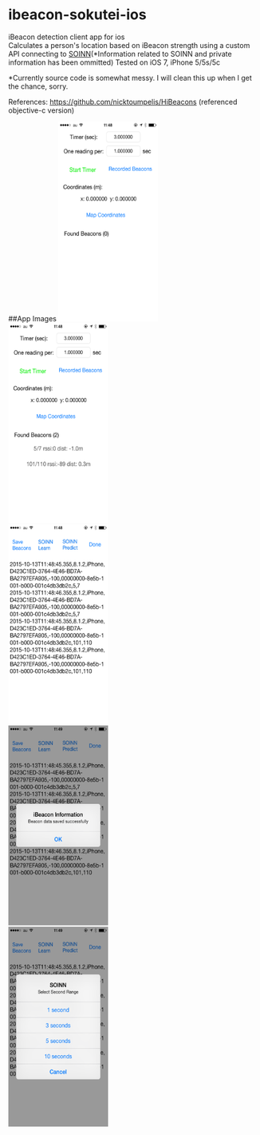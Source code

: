 # ibeacon-sokutei-ios
iBeacon detection client app for ios<br>
Calculates a person's location based on iBeacon strength using a custom API connecting to [SOINN](http://www.haselab.info/soinn-e.html)(*Information related to SOINN and private information has been ommitted)
Tested on iOS 7, iPhone 5/5s/5c

*Currently source code is somewhat messy. I will clean this up when I get the chance, sorry.

References:
https://github.com/nicktoumpelis/HiBeacons (referenced objective-c version)

##App Images
<img src="https://github.com/kphongagsorn/ibeacon-sokutei-ios/blob/master/images/IMG_0006.PNG" data-canonical-src="https://github.com/kphongagsorn/ibeacon-sokutei-ios/blob/master/images/IMG_0006.PNG" width="200" height="400"/><br>
<img src="https://github.com/kphongagsorn/ibeacon-sokutei-ios/blob/master/images/IMG_0007.PNG" data-canonical-src="https://github.com/kphongagsorn/ibeacon-sokutei-ios/blob/master/images/IMG_0007.PNG" width="200" height="400"/><br>
<img src="https://github.com/kphongagsorn/ibeacon-sokutei-ios/blob/master/images/IMG_0008.PNG" data-canonical-src="https://github.com/kphongagsorn/ibeacon-sokutei-ios/blob/master/images/IMG_0008.PNG" width="200" height="400" /><br>
<img src="https://github.com/kphongagsorn/ibeacon-sokutei-ios/blob/master/images/IMG_0009.PNG" data-canonical-src="https://github.com/kphongagsorn/ibeacon-sokutei-ios/blob/master/images/IMG_0009.PNG" width="200" height="400"/><br>
<img src="https://github.com/kphongagsorn/ibeacon-sokutei-ios/blob/master/images/IMG_0010.PNG" data-canonical-src="https://github.com/kphongagsorn/ibeacon-sokutei-ios/blob/master/images/IMG_0010.PNG" width="200" height="400"/><br>



<!-- 
<img src="https://raw.githubusercontent.com/kphongagsorn/ibeacon-sokutei-ios/master/images/IMG_0006.PNG" data-canonical-src="https://raw.githubusercontent.com/kphongagsorn/ibeacon-sokutei-ios/master/images/IMG_0006.PNG" width="300" height="550">

<img src="https://raw.githubusercontent.com/kphongagsorn/ibeacon-sokutei-ios/master/images/IMG_0007.PNG" data-canonical-src="https://raw.githubusercontent.com/kphongagsorn/ibeacon-sokutei-ios/master/images/IMG_0007.PNG" width="300" height="550">

<img src="https://raw.githubusercontent.com/kphongagsorn/ibeacon-sokutei-ios/master/images/IMG_0008.PNG" data-canonical-src="https://raw.githubusercontent.com/kphongagsorn/ibeacon-sokutei-ios/master/images/IMG_0008.PNG" width="300" height="550">

<img src="https://raw.githubusercontent.com/kphongagsorn/ibeacon-sokutei-ios/master/images/IMG_0009.PNG" data-canonical-src="https://raw.githubusercontent.com/kphongagsorn/ibeacon-sokutei-ios/master/images/IMG_0009.PNG" width="300" height="550">

<img src="https://raw.githubusercontent.com/kphongagsorn/ibeacon-sokutei-ios/master/images/IMG_0010.PNG" data-canonical-src="https://raw.githubusercontent.com/kphongagsorn/ibeacon-sokutei-ios/master/images/IMG_0010.PNG" width="300" height="550">
-->
